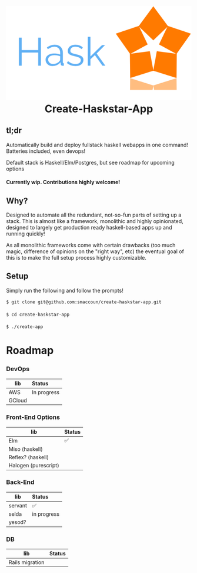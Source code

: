 <h1 align="center">
  <img src="./logo.png"/><br>
  Create-Haskstar-App 
</h1>

## tl;dr
Automatically build and deploy fullstack haskell webapps in one command!
Batteries included, even devops!

Default stack is Haskell/Elm/Postgres, but see roadmap for upcoming options

#### Currently wip. Contributions highly welcome!

## Why?

Designed to automate all the redundant, not-so-fun parts of setting up a stack.
This is almost like a framework, monolithic and highly opinionated,
designed to largely get production ready haskell-based apps up and running quickly!

As all monolithic frameworks come with certain drawbacks (too much magic, difference of opinions on the "right way", etc)
the eventual goal of this is to make the full setup process highly customizable.


## Setup

Simply run the following and follow the prompts!
```bash
$ git clone git@github.com:smaccoun/create-haskstar-app.git

$ cd create-haskstar-app

$ ./create-app
```


# Roadmap

### DevOps

|   lib    | Status   |
|----------|:---------|
| AWS      |   In progress    |
| GCloud   |      |


### Front-End Options

|   lib    | Status   |
|----------|:---------|
| Elm      |   ✅ 
| Miso (haskell)  |      |
| Reflex? (haskell)    |          |
| Halogen (purescript)    |          |

### Back-End

|   lib    | Status   |
|----------|:---------|
| servant  |   ✅ 
| selda    |   in progress
| yesod?    |          |


### DB

|   lib    | Status   |
|----------|:---------|
| Rails migration |      |


